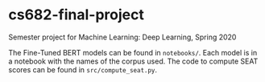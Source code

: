 # cs682-final-project
Semester project for Machine Learning: Deep Learning, Spring 2020

The Fine-Tuned BERT models can be found in `notebooks/`. Each model is in a notebook with the names of the corpus used.
The code to compute SEAT scores can be found in `src/compute_seat.py`.
